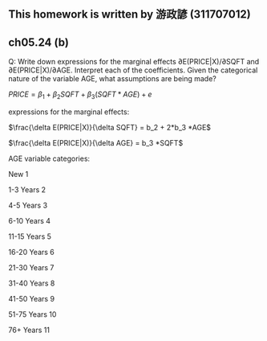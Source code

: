 ## This homework is written by 游政諺 (311707012)
## ch05.24 (b)
Q: Write down expressions for the marginal effects ∂E(PRICE|X)/∂SQFT and
∂E(PRICE|X)/∂AGE. Interpret each of the coefficients. Given the categorical nature of the
variable AGE, what assumptions are being made?

$PRICE = \beta_1 + \beta_2 SQFT + \beta_3 (SQFT * AGE)+e$

expressions for the marginal effects:

$\frac{\delta E(PRICE|X)}{\delta SQFT} = b_2 + 2*b_3 *AGE$ 

$\frac{\delta E(PRICE|X)}{\delta AGE} = b_3 *SQFT$ 

AGE variable categories:

New		1

1-3 Years 	2

4-5 Years	3

6-10 Years	4

11-15 Years	5

16-20 Years	6

21-30 Years	7

31-40 Years	8

41-50 Years	9

51-75 Years	10

76+ Years	11


